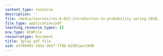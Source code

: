 ```yaml
---
content_type: resource
description: ''
file: /media/courses/res-6-012-introduction-to-probability-spring-2018/e5f8b465193e2b577f8b62501aac16d8_byGWKoOc6EM.pdf
file_type: application/pdf
learning_resource_types: []
ocw_type: OCWFile
resourcetype: Document
title: 3play pdf file
uid: e5f8b465-193e-2b57-7f8b-62501aac16d8
---
```

